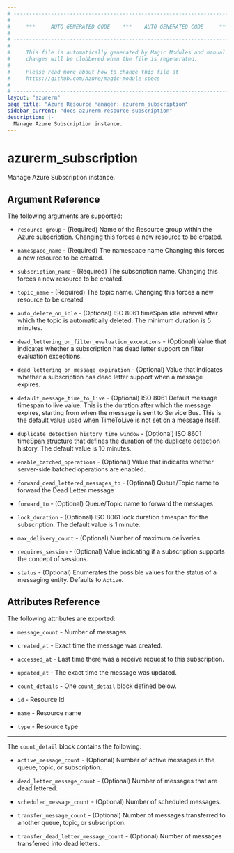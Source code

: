 ```yaml
---
# ----------------------------------------------------------------------------
#
#     ***     AUTO GENERATED CODE    ***    AUTO GENERATED CODE     ***
#
# ----------------------------------------------------------------------------
#
#     This file is automatically generated by Magic Modules and manual
#     changes will be clobbered when the file is regenerated.
#
#     Please read more about how to change this file at
#     https://github.com/Azure/magic-module-specs
#
# ----------------------------------------------------------------------------
layout: "azurerm"
page_title: "Azure Resource Manager: azurerm_subscription"
sidebar_current: "docs-azurerm-resource-subscription"
description: |-
  Manage Azure Subscription instance.
---
```


# azurerm_subscription

Manage Azure Subscription instance.


## Argument Reference

The following arguments are supported:

* `resource_group` - (Required) Name of the Resource group within the Azure subscription. Changing this forces a new resource to be created.

* `namespace_name` - (Required) The namespace name Changing this forces a new resource to be created.

* `subscription_name` - (Required) The subscription name. Changing this forces a new resource to be created.

* `topic_name` - (Required) The topic name. Changing this forces a new resource to be created.

* `auto_delete_on_idle` - (Optional) ISO 8061 timeSpan idle interval after which the topic is automatically deleted. The minimum duration is 5 minutes.

* `dead_lettering_on_filter_evaluation_exceptions` - (Optional) Value that indicates whether a subscription has dead letter support on filter evaluation exceptions.

* `dead_lettering_on_message_expiration` - (Optional) Value that indicates whether a subscription has dead letter support when a message expires.

* `default_message_time_to_live` - (Optional) ISO 8061 Default message timespan to live value. This is the duration after which the message expires, starting from when the message is sent to Service Bus. This is the default value used when TimeToLive is not set on a message itself.

* `duplicate_detection_history_time_window` - (Optional) ISO 8601 timeSpan structure that defines the duration of the duplicate detection history. The default value is 10 minutes.

* `enable_batched_operations` - (Optional) Value that indicates whether server-side batched operations are enabled.

* `forward_dead_lettered_messages_to` - (Optional) Queue/Topic name to forward the Dead Letter message

* `forward_to` - (Optional) Queue/Topic name to forward the messages

* `lock_duration` - (Optional) ISO 8061 lock duration timespan for the subscription. The default value is 1 minute.

* `max_delivery_count` - (Optional) Number of maximum deliveries.

* `requires_session` - (Optional) Value indicating if a subscription supports the concept of sessions.

* `status` - (Optional) Enumerates the possible values for the status of a messaging entity. Defaults to `Active`.

## Attributes Reference

The following attributes are exported:

* `message_count` - Number of messages.

* `created_at` - Exact time the message was created.

* `accessed_at` - Last time there was a receive request to this subscription.

* `updated_at` - The exact time the message was updated.

* `count_details` - One `count_detail` block defined below.

* `id` - Resource Id

* `name` - Resource name

* `type` - Resource type


---

The `count_detail` block contains the following:

* `active_message_count` - (Optional) Number of active messages in the queue, topic, or subscription.

* `dead_letter_message_count` - (Optional) Number of messages that are dead lettered.

* `scheduled_message_count` - (Optional) Number of scheduled messages.

* `transfer_message_count` - (Optional) Number of messages transferred to another queue, topic, or subscription.

* `transfer_dead_letter_message_count` - (Optional) Number of messages transferred into dead letters.
